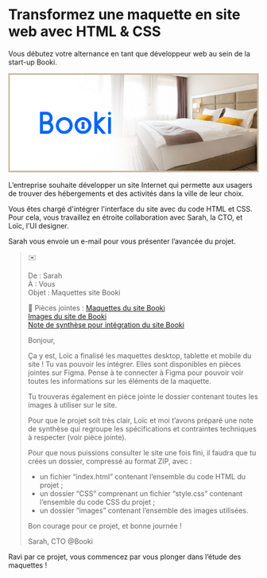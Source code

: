 # Transformez une maquette en site web avec HTML & CSS

Vous débutez votre alternance en tant que développeur web au sein de la start-up Booki. 

![Banner Booki](docs/banner_booki.png)

L’entreprise souhaite développer un site Internet qui permette aux usagers de trouver des hébergements et des activités dans la ville de leur choix.

Vous êtes chargé d'intégrer l'interface du site avec du code HTML et CSS. Pour cela, vous travaillez en étroite collaboration avec Sarah, la CTO, et Loïc, l’UI designer. 

Sarah vous envoie un e-mail pour vous présenter l’avancée du projet.

>
> :envelope:
>
> De : Sarah  
> À : Vous  
> Objet : Maquettes site Booki
>
> :paperclip: Pièces jointes :
> [Maquettes du site Booki](https://www.figma.com/file/aen32jonHhD7JnIEL2b3sE/Projet-2-FR---Booki?node-id=349%3A1)  
> [Images du site de Booki](https://course.oc-static.com/projects/D%C3%A9veloppeur+Web/DWP_P3+HTML+CSS+Booki/Images+Booki.zip)  
> [Note de synthèse pour intégration du site Booki](docs/summary.pdf)
>
> Bonjour,
>
> Ça y est, Loïc a finalisé les maquettes desktop, tablette et mobile du site ! Tu vas pouvoir les intégrer. Elles sont disponibles en pièces jointes sur Figma. Pense à te connecter à Figma pour pouvoir voir toutes les informations sur les éléments de la maquette.
>
> Tu trouveras également en pièce jointe le dossier contenant toutes les images à utiliser sur le site.
>
> Pour que le projet soit très clair, Loïc et moi t’avons préparé une note de synthèse qui regroupe les spécifications et contraintes techniques à respecter (voir pièce jointe).
>
> Pour que nous puissions consulter le site une fois fini, il faudra que tu crées un dossier, compressé au format ZIP, avec :
>
> * un fichier “index.html” contenant l’ensemble du code HTML du projet ;
> * un dossier “CSS” comprenant un fichier “style.css” contenant l’ensemble du code CSS du projet ;
> * un dossier “images” contenant l’ensemble des images utilisées.
>
>
> Bon courage pour ce projet, et bonne journée !
>
> Sarah, CTO @Booki
>

Ravi par ce projet, vous commencez par vous plonger dans l’étude des maquettes ! 